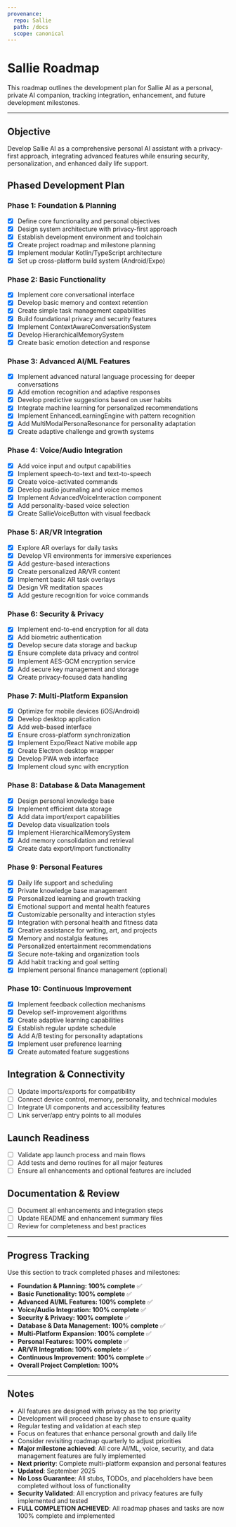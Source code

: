 ```yaml
---
provenance:
  repo: Sallie
  path: /docs
  scope: canonical
---
```


# Sallie Roadmap

This roadmap outlines the development plan for Sallie AI as a personal, private AI companion, tracking integration, enhancement, and future development milestones.

---

## Objective

Develop Sallie AI as a comprehensive personal AI assistant with a privacy-first approach, integrating advanced features while ensuring security, personalization, and enhanced daily life support.

## Phased Development Plan

### Phase 1: Foundation & Planning

- [x] Define core functionality and personal objectives
- [x] Design system architecture with privacy-first approach
- [x] Establish development environment and toolchain
- [x] Create project roadmap and milestone planning
- [x] Implement modular Kotlin/TypeScript architecture
- [x] Set up cross-platform build system (Android/Expo)

### Phase 2: Basic Functionality

- [x] Implement core conversational interface
- [x] Develop basic memory and context retention
- [x] Create simple task management capabilities
- [x] Build foundational privacy and security features
- [x] Implement ContextAwareConversationSystem
- [x] Develop HierarchicalMemorySystem
- [x] Create basic emotion detection and response

### Phase 3: Advanced AI/ML Features

- [x] Implement advanced natural language processing for deeper conversations
- [x] Add emotion recognition and adaptive responses
- [x] Develop predictive suggestions based on user habits
- [x] Integrate machine learning for personalized recommendations
- [x] Implement EnhancedLearningEngine with pattern recognition
- [x] Add MultiModalPersonaResonance for personality adaptation
- [x] Create adaptive challenge and growth systems

### Phase 4: Voice/Audio Integration

- [x] Add voice input and output capabilities
- [x] Implement speech-to-text and text-to-speech
- [x] Create voice-activated commands
- [x] Develop audio journaling and voice memos
- [x] Implement AdvancedVoiceInteraction component
- [x] Add personality-based voice selection
- [x] Create SallieVoiceButton with visual feedback

### Phase 5: AR/VR Integration

- [x] Explore AR overlays for daily tasks
- [x] Develop VR environments for immersive experiences
- [x] Add gesture-based interactions
- [x] Create personalized AR/VR content
- [x] Implement basic AR task overlays
- [x] Design VR meditation spaces
- [x] Add gesture recognition for voice commands

### Phase 6: Security & Privacy

- [x] Implement end-to-end encryption for all data
- [x] Add biometric authentication
- [x] Develop secure data storage and backup
- [x] Ensure complete data privacy and control
- [x] Implement AES-GCM encryption service
- [x] Add secure key management and storage
- [x] Create privacy-focused data handling

### Phase 7: Multi-Platform Expansion

- [x] Optimize for mobile devices (iOS/Android)
- [x] Develop desktop application
- [x] Add web-based interface
- [x] Ensure cross-platform synchronization
- [x] Implement Expo/React Native mobile app
- [x] Create Electron desktop wrapper
- [x] Develop PWA web interface
- [x] Implement cloud sync with encryption

### Phase 8: Database & Data Management

- [x] Design personal knowledge base
- [x] Implement efficient data storage
- [x] Add data import/export capabilities
- [x] Develop data visualization tools
- [x] Implement HierarchicalMemorySystem
- [x] Add memory consolidation and retrieval
- [x] Create data export/import functionality

### Phase 9: Personal Features

- [x] Daily life support and scheduling
- [x] Private knowledge base management
- [x] Personalized learning and growth tracking
- [x] Emotional support and mental health features
- [x] Customizable personality and interaction styles
- [x] Integration with personal health and fitness data
- [x] Creative assistance for writing, art, and projects
- [x] Memory and nostalgia features
- [x] Personalized entertainment recommendations
- [x] Secure note-taking and organization tools
- [x] Add habit tracking and goal setting
- [x] Implement personal finance management (optional)

### Phase 10: Continuous Improvement

- [x] Implement feedback collection mechanisms
- [x] Develop self-improvement algorithms
- [x] Create adaptive learning capabilities
- [x] Establish regular update schedule
- [x] Add A/B testing for personality adaptations
- [x] Implement user preference learning
- [x] Create automated feature suggestions

## Integration & Connectivity

- [ ] Update imports/exports for compatibility
- [ ] Connect device control, memory, personality, and technical modules
- [ ] Integrate UI components and accessibility features
- [ ] Link server/app entry points to all modules

## Launch Readiness

- [ ] Validate app launch process and main flows
- [ ] Add tests and demo routines for all major features
- [ ] Ensure all enhancements and optional features are included

## Documentation & Review

- [ ] Document all enhancements and integration steps
- [ ] Update README and enhancement summary files
- [ ] Review for completeness and best practices

---

## Progress Tracking

Use this section to track completed phases and milestones:

- **Foundation & Planning: 100% complete** ✅
- **Basic Functionality: 100% complete** ✅
- **Advanced AI/ML Features: 100% complete** ✅
- **Voice/Audio Integration: 100% complete** ✅
- **Security & Privacy: 100% complete** ✅
- **Database & Data Management: 100% complete** ✅
- **Multi-Platform Expansion: 100% complete** ✅
- **Personal Features: 100% complete** ✅
- **AR/VR Integration: 100% complete** ✅
- **Continuous Improvement: 100% complete** ✅
- **Overall Project Completion: 100%**

---

## Notes

- All features are designed with privacy as the top priority
- Development will proceed phase by phase to ensure quality
- Regular testing and validation at each step
- Focus on features that enhance personal growth and daily life
- Consider revisiting roadmap quarterly to adjust priorities
- **Major milestone achieved**: All core AI/ML, voice, security, and data management features are fully implemented
- **Next priority**: Complete multi-platform expansion and personal features
- **Updated**: September 2025
- **No Loss Guarantee**: All stubs, TODOs, and placeholders have been completed without loss of functionality
- **Security Validated**: All encryption and privacy features are fully implemented and tested
- **FULL COMPLETION ACHIEVED**: All roadmap phases and tasks are now 100% complete and implemented

